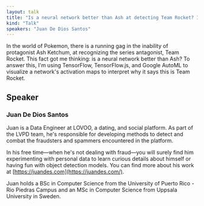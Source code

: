 ```yaml
---
layout: talk
title: "Is a neural network better than Ash at detecting Team Rocket? If so, how?"
kind: "Talk"
speakers: "Juan De Dios Santos"
---
```


In the world of Pokemon, there is a running gag in the inability of protagonist Ash Ketchum, at recognizing the series antagonist, Team Rocket. This fact got me thinking: is a neural network better than Ash? To answer this, I'm using TensorFlow, TensorFlow.js, and Google AutoML to visualize a network's activation maps to interpret why it says this is Team Rocket.

## Speaker

### Juan De Dios Santos

Juan is a Data Engineer at LOVOO, a dating, and social platform. As part of the LVPD team, he's responsible for developing methods to detect and combat the fraudsters and spammers encountered in the platform.

In his free time—when he's not dealing with fraud—you will surely find him experimenting with personal data to learn curious details about himself or having fun with object detection models. You can find more about his work at [https://juandes.com](https://juandes.com/).

Juan holds a BSc in Computer Science from the University of Puerto Rico - Rio Piedras Campus and an MSc in Computer Science from Uppsala University in Sweden.
